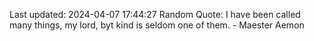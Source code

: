 Last updated: 2024-04-07 17:44:27
Random Quote: I have been called many things, my lord, byt kind is seldom one of them.  -  Maester Aemon
